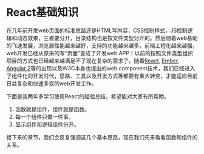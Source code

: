 # React基础知识

在几年前开发web页面的标准思路还是HTML写内容，CSS控制样式，JS控制逻辑和动态效果，三者要分开，目录结构也是按文件类型分开的。然后随着web基础的飞速发展，浏览器性能越来越好，支持的功能越来越多，前端工程化越来越强，web开发已经从原来的写“页面”变成了开发web APP！以前的按照文件类型组织项目的方式也已经越来越满足不了现在复杂的需求了。随着[React](https://facebook.github.io), [Ember](https://www.emberjs.com/), [Angular 2](https://angular.io/)等的出现以及W3C本身也提出的web component技术，我们已经进入了组件化的开发时代，思路、工具以及开发方式等都要有重大转变，才能适应目前日益复杂和快速多变的web开发工作。

下面是我两年多学习使用React的经验总结，希望能对大家有所帮助。

1. 函数就是组件，组件就是函数。 
2. 每一个组件只做一件事。
3. 显示组件和逻辑组件分开。

接下来的章节，我们会反复强调这几个基本思路，现在我们先来看看函数和组件的关系。